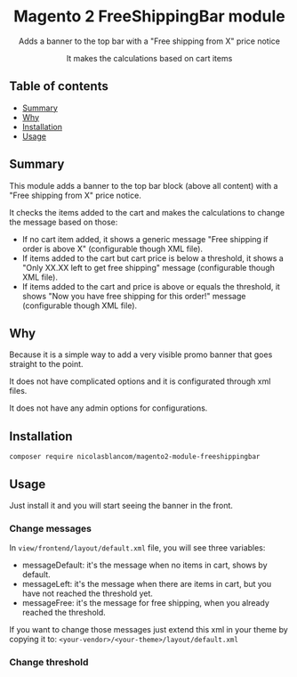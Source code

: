 <h1 align="center">Magento 2 FreeShippingBar module</h1>
<div align="center">
    <p>Adds a banner to the top bar with a "Free shipping from X" price notice</p>
    <p>It makes the calculations based on cart items</p>
</div>

## Table of contents

- [Summary](#summary)
- [Why](#why)
- [Installation](#installation)
- [Usage](#usage)

## Summary

This module adds a banner to the top bar block (above all content) with a "Free shipping from X" price notice.

It checks the items added to the cart and makes the calculations to change the message based on those:

- If no cart item added, it shows a generic message "Free shipping if order is above X" (configurable though XML file).
- If items added to the cart but cart price is below a threshold, it shows a "Only XX.XX left to get free shipping" message (configurable though XML file).
- If items added to the cart and price is above or equals the threshold, it shows "Now you have free shipping for this order!" message (configurable though XML file).


## Why

Because it is a simple way to add a very visible promo banner that goes straight to the point.

It does not have complicated options and it is configurated through xml files. 

It does not have any admin options for configurations.

## Installation

```shell
composer require nicolasblancom/magento2-module-freeshippingbar
```

## Usage

Just install it and you will start seeing the banner in the front.

### Change messages

In `view/frontend/layout/default.xml` file, you will see three variables:

- messageDefault: it's the message when no items in cart, shows by default.
- messageLeft: it's the message when there are items in cart, but you have not reached the threshold yet.
- messageFree: it's the message for free shipping, when you already reached the threshold.

If you want to change those messages just extend this xml in your theme by copying it to:
`<your-vendor>/<your-theme>/layout/default.xml`

### Change threshold
